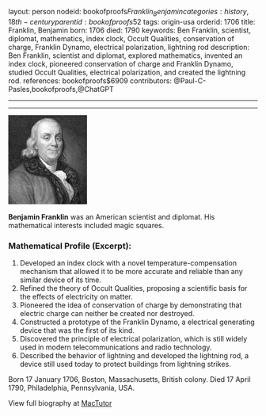 layout: person
nodeid: bookofproofs$Franklin_Benjamin
categories: history,18th-century
parentid: bookofproofs$52
tags: origin-usa
orderid: 1706
title: Franklin, Benjamin
born: 1706
died: 1790
keywords: Ben Franklin, scientist, diplomat, mathematics, index clock, Occult Qualities, conservation of charge, Franklin Dynamo, electrical polarization, lightning rod
description: Ben Franklin, scientist and diplomat, explored mathematics, invented an index clock, pioneered conservation of charge and Franklin Dynamo, studied Occult Qualities, electrical polarization, and created the lightning rod.
references: bookofproofs$6909
contributors: @Paul-C-Pasles,bookofproofs,@ChatGPT

---



---

![Franklin_Benjamin.jpg](https://github.com/bookofproofs/bookofproofs.github.io/blob/main/_sources/_assets/images/portraits/Franklin_Benjamin.jpg?raw=true)

**Benjamin Franklin** was an American scientist and diplomat. His mathematical interests included magic squares.

### Mathematical Profile (Excerpt):
1. Developed an index clock with a novel temperature-compensation mechanism that allowed it to be more accurate and reliable than any similar device of its time.
2. Refined the theory of Occult Qualities, proposing a scientific basis for the effects of electricity on matter.
3. Pioneered the idea of conservation of charge by demonstrating that electric charge can neither be created nor destroyed.
4. Constructed a prototype of the Franklin Dynamo, a electrical generating device that was the first of its kind.
5. Discovered the principle of electrical polarization, which is still widely used in modern telecommunications and radio technology.
6. Described the behavior of lightning and developed the lightning rod, a device still used today to protect buildings from lightning strikes.

Born 17 January 1706, Boston, Massachusetts, British colony. Died 17 April 1790, Philadelphia, Pennsylvania, USA.

View full biography at [MacTutor](https://mathshistory.st-andrews.ac.uk/Biographies/Franklin_Benjamin/)
